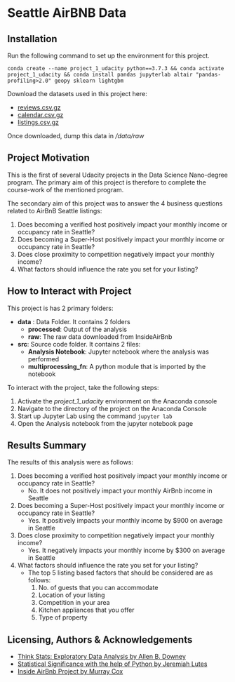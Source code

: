# Seattle AirBNB Data
## Installation
Run the following command to set up the environment for this project. 

```
conda create --name project_1_udacity python==3.7.3 && conda activate project_1_udacity && conda install pandas jupyterlab altair "pandas-profiling>2.0" geopy sklearn lightgbm
```

Download the datasets used in this project here:
- [reviews.csv.gz](http://data.insideairbnb.com/united-states/wa/seattle/2021-09-25/data/reviews.csv.gz)
- [calendar.csv.gz](http://data.insideairbnb.com/united-states/wa/seattle/2021-09-25/data/calendar.csv.gz)
- [listings.csv.gz](http://data.insideairbnb.com/united-states/wa/seattle/2021-09-25/data/listings.csv.gz)

Once downloaded, dump this data in _/data/raw_


## Project Motivation
This is the first of several Udacity projects in the Data Science Nano-degree program. The primary aim of this project 
is therefore to complete the course-work of the mentioned program. 

The secondary aim of this project was to answer the 4 business questions related to AirBnB Seattle listings:
1. Does becoming a verified host positively impact your monthly income or occupancy rate in Seattle?
1. Does becoming a Super-Host positively impact your monthly income or occupancy rate in Seattle?
1. Does close proximity to competition negatively impact your monthly income?
1. What factors should influence the rate you set for your listing?

## How to Interact with Project
This project is has 2 primary folders: 
- **data** : Data Folder. It contains 2 folders
    - **processed**: Output of the analysis
    - **raw**: The raw data downloaded from InsideAirBnb
- **src**: Source code folder. It contains 2 files:
    - **Analysis Notebook**: Jupyter notebook where the analysis was performed
    - **multiprocessing_fn**: A python module that is imported by the notebook

To interact with the project, take the following steps:
1. Activate the _project_1_udacity_ environment on the Anaconda console
1. Navigate to the directory of the project on the Anaconda Console
1. Start up Jupyter Lab using the command `jupyter lab`
1. Open the Analysis notebook from the jupyter notebook page

## Results Summary
The results of this analysis were as follows: 
1. Does becoming a verified host positively impact your monthly income or occupancy rate in Seattle? 
   - No. It does not positively impact your monthly AirBnb income in Seattle
1. Does becoming a Super-Host positively impact your monthly income or occupancy rate in Seattle? 
   - Yes. It positively impacts your monthly income by $900 on average in Seattle
1. Does close proximity to competition negatively impact your monthly income? 
   - Yes. It negatively impacts your monthly income by $300 on average in Seattle
1. What factors should influence the rate you set for your listing? 
   - The top 5 listing based factors that should be considered are as follows: 
        1. No. of guests that you can accommodate
        1. Location of your listing
        1. Competition in your area
        1. Kitchen appliances that you offer
        1. Type of property

## Licensing, Authors & Acknowledgements
- [Think Stats: Exploratory Data Analysis by Allen B. Downey](https://www.amazon.com/gp/product/1491907339/ref=as_li_tl?ie=UTF8&camp=1789&creative=9325&creativeASIN=1491907339&linkCode=as2&tag=greenteapre01-20&linkId=JVSYKQHYSUIEYRHL)
- [Statistical Significance with the help of Python by Jeremiah Lutes](https://towardsdatascience.com/statistical-significance-with-the-help-of-python-1fbb318ce216)
- [Inside AirBnb Project by Murray Cox](http://insideairbnb.com/about.html)

